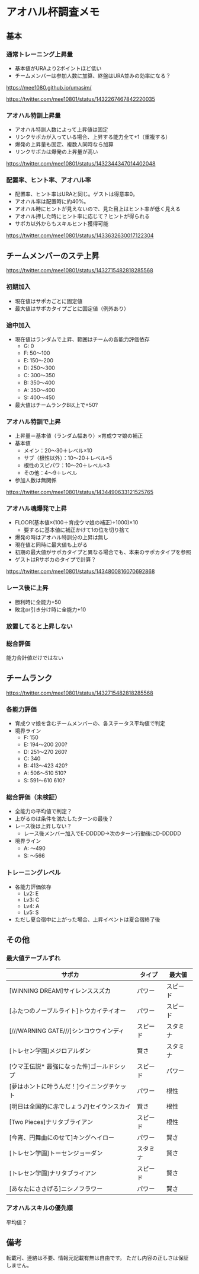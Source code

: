 # アオハル杯調査メモ

## 基本

### 通常トレーニング上昇量
* 基本値がURAより2ポイントほど低い
* チームメンバーは参加人数に加算、終盤はURA並みの効率になる？

https://mee1080.github.io/umasim/

https://twitter.com/mee10801/status/1432267467842220035

### アオハル特訓上昇量
* アオハル特訓人数によって上昇値は固定
* リンクサポカが入っている場合、上昇する能力全て+1（重複する）
* 爆発の上昇量も固定、複数人同時なら加算
* リンクサポカは爆発の上昇量が高い

https://twitter.com/mee10801/status/1432344347014402048

### 配置率、ヒント率、アオハル率
* 配置率、ヒント率はURAと同じ。ゲストは得意率0。
* アオハル率は配置時に約40%。
* アオハル時にヒントが見えないので、見た目上はヒント率が低く見える
* アオハル押した時にヒント率に応じて？ヒントが得られる
* サポカ以外からもスキルヒント獲得可能

https://twitter.com/mee10801/status/1433632630017122304

## チームメンバーのステ上昇

https://twitter.com/mee10801/status/1432715482818285568

### 初期加入
* 現在値はサポカごとに固定値
* 最大値はサポカタイプごとに固定値（例外あり）

### 途中加入
* 現在値はランダムで上昇、範囲はチームの各能力評価依存
  * G:   0
  * F:  50～100
  * E: 150～200
  * D: 250～300
  * C: 300～350
  * B: 350～400
  * A: 350～400
  * S: 400～450
* 最大値はチームランクB以上で+50?

### アオハル特訓で上昇
* 上昇量＝基本値（ランダム幅あり）×育成ウマ娘の補正
* 基本値
  * メイン：20～30＋レベル×10
  * サブ（根性以外）：10～20＋レベル×5
  * 根性のスピパワ：10～20＋レベル×3
  * その他：4～9＋レベル
* 参加人数は無関係

https://twitter.com/mee10801/status/1434490633121525765

### アオハル魂爆発で上昇
* FLOOR(基本値×(100＋育成ウマ娘の補正)÷1000)×10
  * 要するに基本値に補正かけて1の位を切り捨て
* 爆発の時はアオハル特訓分の上昇は無し
* 現在値と同時に最大値も上がる
* 初期の最大値がサポカタイプと異なる場合でも、本来のサポカタイプを参照
* ゲストはRサポカのタイプで計算？

https://twitter.com/mee10801/status/1434800816070692868

### レース後に上昇
* 勝利時に全能力+50
* 敗北or引き分け時に全能力+10

### 放置してると上昇しない

### 総合評価
能力合計値だけではない


## チームランク

https://twitter.com/mee10801/status/1432715482818285568

### 各能力評価
* 育成ウマ娘を含むチームメンバーの、各ステータス平均値で判定
* 境界ライン
  * F: 150
  * E: 194～200 200?
  * D: 251～270 260?
  * C: 340
  * B: 413～423 420?
  * A: 506～510 510?
  * S: 591～610 610?

### 総合評価（未検証）
* 全能力の平均値で判定？
* 上がるのは条件を満たしたターンの最後？
* レース後は上昇しない？
  * レース後メンバー加入でE-DDDDD→次のターン行動後にD-DDDDD
* 境界ライン
  * A: ～490
  * S: ～566

### トレーニングレベル
* 各能力評価依存
  * Lv2: E
  * Lv3: C
  * Lv4: A
  * Lv5: S
* ただし夏合宿中に上がった場合、上昇イベントは夏合宿終了後

## その他

### 最大値テーブルずれ
|サポカ|タイプ|最大値|
| ---- | ---- | ---- |
|[WINNING DREAM]サイレンススズカ |パワー|スピード|
|[ふたつのノーブルライト]トウカイテイオー|パワー|スピード|
|[///WARNING GATE///]シンコウウインディ|スピード|スタミナ|
|[トレセン学園]メジロアルダン|賢さ|スタミナ|
|[ウマ王伝説* 最強になった件]ゴールドシップ|スピード|パワー|
|[夢はホントに叶うんだ！]ウイニングチケット|パワー|根性|
|[明日は全国的に赤でしょう♪]セイウンスカイ|賢さ|根性|
|[Two Pieces]ナリタブライアン|スピード|根性|
|[今宵、円舞曲にのせて]キングヘイロー|パワー|賢さ|
|[トレセン学園]トーセンジョーダン|スタミナ|賢さ|
|[トレセン学園]ナリタブライアン|スピード|賢さ|
|[あなたにささげる]ニシノフラワー|パワー|賢さ|

### アオハルスキルの優先順
平均値？

## 備考

転載可、連絡は不要、情報元記載有無は自由です。
ただし内容の正しさは保証しません。
